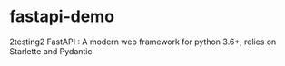 # fastapi-demo
2testing2
FastAPI : A modern web framework for python 3.6+, relies on Starlette and Pydantic
